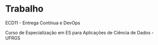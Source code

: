 # Trabalho

ECD11 - Entrega Contínua e DevOps

Curso de Especialização em ES para Aplicações de Ciência de Dados - UFRGS
